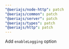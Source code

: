 ```yaml
---
"@aeriajs/node-http": patch
"@aeriajs/common": patch
"@aeriajs/server": patch
"@aeriajs/types": patch
"@aeriajs/http": patch
---
```


Add `enableLogging` option
